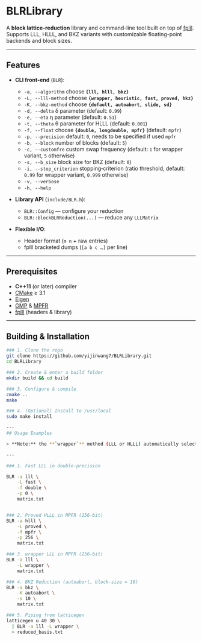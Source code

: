 # BLRLibrary

A **block lattice-reduction** library and command-line tool built on top of [fplll](https://github.com/fplll/fplll).  
Supports LLL, HLLL, and BKZ variants with customizable floating-point backends and block sizes.

---

## Features

- **CLI front-end** (`BLR`):  
  - `-a, --algorithm` choose **`{lll, hlll, bkz}`**  
  - `-L, --lll-method` choose **`{wrapper, heuristic, fast, proved, hkz}`**  
  - `-K, --bkz-method` choose **`{default, autoabort, slide, sd}`**  
  - `-d, --delta` δ parameter (default: `0.99`)  
  - `-e, --eta` η parameter (default: `0.51`)  
  - `-t, --theta` θ parameter for HLLL (default: `0.001`)  
  - `-f, --float` choose **`{double, longdouble, mpfr}`** (default: `mpfr`)  
  - `-p, --precision` default: `0`, needs to be specified if used `mpfr`
  - `-b, --block` number of blocks (default: `5`)  
  - `-c, --customfre` custom swap frequency (default: `1` for wrapper variant, `5` otherwise)
  - `-s, --b_size` block size for BKZ (default: `0`)  
  - `-i, --stop_criterion` stopping‐criterion (ratio threshold, default: `0.99` for wrapper variant, `0.999` otherwise)
  - `-v, --verbose`  
  - `-h, --help`

- **Library API** (`include/BLR.h`):  
  - `BLR::Config` — configure your reduction  
  - `BLR::blockBLRReduction(...)` — reduce any `LLLMatrix`

- **Flexible I/O**:  
  - Header format (`m n` + raw entries)  
  - fplll bracketed dumps (`[a b c …]` per line)

---

## Prerequisites

- **C++11** (or later) compiler  
- [CMake](https://cmake.org/) ≥ 3.1  
- [Eigen](https://eigen.tuxfamily.org/)  
- [GMP](https://gmplib.org/) & [MPFR](https://www.mpfr.org/)  
- [fplll](https://github.com/fplll/fplll) (headers & library)  

---

## Building & Installation

```bash
### 1. Clone the repo
git clone https://github.com/yijinwang7/BLRLibrary.git
cd BLRLibrary

### 2. Create & enter a build folder
mkdir build && cd build

### 3. Configure & compile
cmake ..
make 

### 4. (Optional) Install to /usr/local
sudo make install

---
## Usage Examples

> **Note:** the **`wrapper`** method (LLL or HLLL) automatically selects an appropriate precision—**omit** `-f` and `-p` when using `wrapper`.

---

### 1. Fast LLL in double-precision

BLR -a lll \
    -L fast \
    -f double \
    -p 0 \
    matrix.txt


### 2. Proved HLLL in MPFR (256-bit)
BLR -a hlll \
    -L proved \
    -f mpfr \
    -p 256 \
    matrix.txt

### 3. wrapper LLL in MPFR (256-bit)
BLR -a lll \
    -L wrapper \
    matrix.txt

### 4. BKZ Reduction (autoabort, block-size = 10)
BLR -a bkz \
    -K autoabort \
    -s 10 \
    matrix.txt

### 5. Piping from latticegen
latticegen u 40 30 \
  | BLR -a lll -L wrapper \
  > reduced_basis.txt


